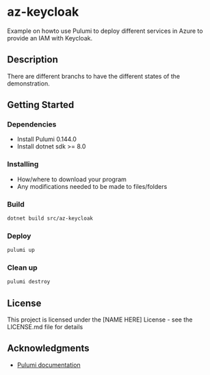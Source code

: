# az-keycloak

Example on howto use Pulumi to deploy different services in Azure to provide an IAM with Keycloak.

## Description

There are different branchs to have the different states of the demonstration.

## Getting Started

### Dependencies

* Install Pulumi 0.144.0
* Install dotnet sdk >= 8.0

### Installing

* How/where to download your program
* Any modifications needed to be made to files/folders

### Build

```sh
dotnet build src/az-keycloak
```

### Deploy

```sh
pulumi up
``` 

### Clean up

```sh
pulumi destroy
``` 

## License

This project is licensed under the [NAME HERE] License - see the LICENSE.md file for details

## Acknowledgments

* [Pulumi documentation](https://www.pulumi.com/docs/)
